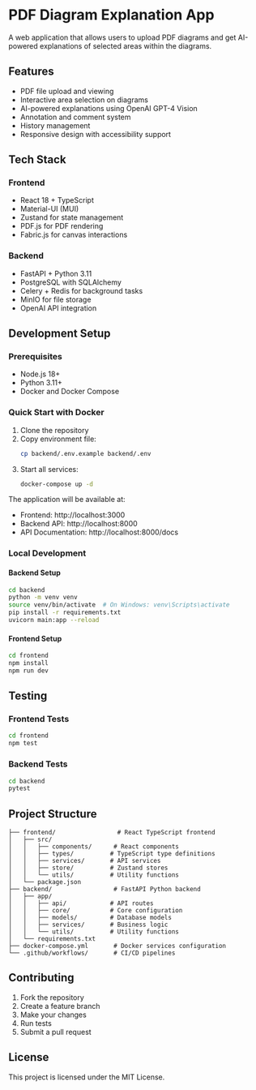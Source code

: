 # PDF Diagram Explanation App

A web application that allows users to upload PDF diagrams and get AI-powered explanations of selected areas within the diagrams.

## Features

- PDF file upload and viewing
- Interactive area selection on diagrams
- AI-powered explanations using OpenAI GPT-4 Vision
- Annotation and comment system
- History management
- Responsive design with accessibility support

## Tech Stack

### Frontend
- React 18 + TypeScript
- Material-UI (MUI)
- Zustand for state management
- PDF.js for PDF rendering
- Fabric.js for canvas interactions

### Backend
- FastAPI + Python 3.11
- PostgreSQL with SQLAlchemy
- Celery + Redis for background tasks
- MinIO for file storage
- OpenAI API integration

## Development Setup

### Prerequisites
- Node.js 18+
- Python 3.11+
- Docker and Docker Compose

### Quick Start with Docker

1. Clone the repository
2. Copy environment file:
   ```bash
   cp backend/.env.example backend/.env
   ```
3. Start all services:
   ```bash
   docker-compose up -d
   ```

The application will be available at:
- Frontend: http://localhost:3000
- Backend API: http://localhost:8000
- API Documentation: http://localhost:8000/docs

### Local Development

#### Backend Setup
```bash
cd backend
python -m venv venv
source venv/bin/activate  # On Windows: venv\Scripts\activate
pip install -r requirements.txt
uvicorn main:app --reload
```

#### Frontend Setup
```bash
cd frontend
npm install
npm run dev
```

## Testing

### Frontend Tests
```bash
cd frontend
npm test
```

### Backend Tests
```bash
cd backend
pytest
```

## Project Structure

```
├── frontend/                 # React TypeScript frontend
│   ├── src/
│   │   ├── components/      # React components
│   │   ├── types/          # TypeScript type definitions
│   │   ├── services/       # API services
│   │   ├── store/          # Zustand stores
│   │   └── utils/          # Utility functions
│   └── package.json
├── backend/                 # FastAPI Python backend
│   ├── app/
│   │   ├── api/            # API routes
│   │   ├── core/           # Core configuration
│   │   ├── models/         # Database models
│   │   ├── services/       # Business logic
│   │   └── utils/          # Utility functions
│   └── requirements.txt
├── docker-compose.yml       # Docker services configuration
└── .github/workflows/       # CI/CD pipelines
```

## Contributing

1. Fork the repository
2. Create a feature branch
3. Make your changes
4. Run tests
5. Submit a pull request

## License

This project is licensed under the MIT License.
